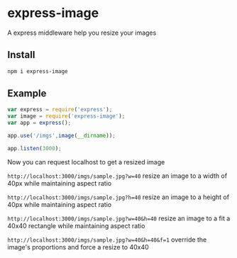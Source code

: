 # express-image

A express middleware help you resize your images

## Install
```sh
npm i express-image
```

## Example

```js
var express = require('express');
var image = require('express-image');
var app = express();

app.use('/imgs',image(__dirname));

app.listen(3000);
```

Now you can request localhost to get a resized image

`http://localhost:3000/imgs/sample.jpg?w=40`  resize an image to a width of 40px while maintaining aspect ratio

`http://localhost:3000/imgs/sample.jpg?h=40`  resize an image to a height of 40px while maintaining aspect ratio

`http://localhost:3000/imgs/sample.jpg?w=40&h=40`  resize an image to a fit a 40x40 rectangle while maintaining aspect ratio

`http://localhost:3000/imgs/sample.jpg?w=40&h=40&f=1`  override the image's proportions and force a resize to 40x40

